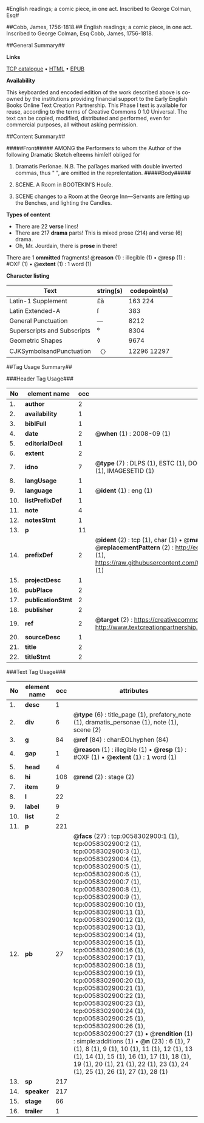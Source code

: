 #English readings; a comic piece, in one act. Inscribed to George Colman, Esq#

##Cobb, James, 1756-1818.##
English readings; a comic piece, in one act. Inscribed to George Colman, Esq
Cobb, James, 1756-1818.

##General Summary##

**Links**

[TCP catalogue](http://www.ota.ox.ac.uk/tcp/)  • 
[HTML](http://tei.it.ox.ac.uk/tcp/Texts-HTML/free/004/004801808.html)  • 
[EPUB](http://tei.it.ox.ac.uk/tcp/Texts-EPUB/free/004/004801808.epub)

**Availability**

This keyboarded and encoded edition of the
	       work described above is co-owned by the institutions
	       providing financial support to the Early English Books
	       Online Text Creation Partnership. This Phase I text is
	       available for reuse, according to the terms of Creative
	       Commons 0 1.0 Universal. The text can be copied,
	       modified, distributed and performed, even for
	       commercial purposes, all without asking permission.


##Content Summary##

#####Front#####
AMONG the Performers to whom the Author of the following Dramatic Sketch eſteems himſelf obliged for
1. Dramatis Perſonae.
N.B. The paſſages marked with double inverted commas, thus " ", are omitted in the repreſentation.
#####Body#####

1. SCENE. A Room in BOOTEKIN'S Houſe.

1. SCENE changes to a Room at the George Inn—Servants are ſetting up the Benches, and lighting the Candles.

**Types of content**

  * There are 22 **verse** lines!
  * There are 217 **drama** parts! This is mixed prose (214) and verse (6) drama.
  * Oh, Mr. Jourdain, there is **prose** in there!

There are 1 **ommitted** fragments! 
 @__reason__ (1) : illegible (1)  •  @__resp__ (1) : #OXF (1)  •  @__extent__ (1) : 1 word (1)

**Character listing**


|Text|string(s)|codepoint(s)|
|---|---|---|
|Latin-1 Supplement|£à|163 224|
|Latin Extended-A|ſ|383|
|General Punctuation|—|8212|
|Superscripts             and Subscripts|⁰|8304|
|Geometric Shapes|◊|9674|
|CJKSymbolsandPunctuation|〈〉|12296 12297|

##Tag Usage Summary##

###Header Tag Usage###

|No|element name|occ|attributes|
|---|---|---|---|
|1.|__author__|2||
|2.|__availability__|1||
|3.|__biblFull__|1||
|4.|__date__|2| @__when__ (1) : 2008-09 (1)|
|5.|__editorialDecl__|1||
|6.|__extent__|2||
|7.|__idno__|7| @__type__ (7) : DLPS (1), ESTC (1), DOCNO (1), TCP (1), GALEDOCNO (1), CONTENTSET (1), IMAGESETID (1)|
|8.|__langUsage__|1||
|9.|__language__|1| @__ident__ (1) : eng (1)|
|10.|__listPrefixDef__|1||
|11.|__note__|4||
|12.|__notesStmt__|1||
|13.|__p__|11||
|14.|__prefixDef__|2| @__ident__ (2) : tcp (1), char (1)  •  @__matchPattern__ (2) : ([0-9\-]+):([0-9IVX]+) (1), (.+) (1)  •  @__replacementPattern__ (2) : http://eebo.chadwyck.com/downloadtiff?vid=$1&page=$2 (1), https://raw.githubusercontent.com/textcreationpartnership/Texts/master/tcpchars.xml#$1 (1)|
|15.|__projectDesc__|1||
|16.|__pubPlace__|2||
|17.|__publicationStmt__|2||
|18.|__publisher__|2||
|19.|__ref__|2| @__target__ (2) : https://creativecommons.org/publicdomain/zero/1.0/ (1), http://www.textcreationpartnership.org/docs/. (1)|
|20.|__sourceDesc__|1||
|21.|__title__|2||
|22.|__titleStmt__|2||


###Text Tag Usage###

|No|element name|occ|attributes|
|---|---|---|---|
|1.|__desc__|1||
|2.|__div__|6| @__type__ (6) : title_page (1), prefatory_note (1), dramatis_personae (1), note (1), scene (2)|
|3.|__g__|84| @__ref__ (84) : char:EOLhyphen (84)|
|4.|__gap__|1| @__reason__ (1) : illegible (1)  •  @__resp__ (1) : #OXF (1)  •  @__extent__ (1) : 1 word (1)|
|5.|__head__|4||
|6.|__hi__|108| @__rend__ (2) : stage (2)|
|7.|__item__|9||
|8.|__l__|22||
|9.|__label__|9||
|10.|__list__|2||
|11.|__p__|221||
|12.|__pb__|27| @__facs__ (27) : tcp:0058302900:1 (1), tcp:0058302900:2 (1), tcp:0058302900:3 (1), tcp:0058302900:4 (1), tcp:0058302900:5 (1), tcp:0058302900:6 (1), tcp:0058302900:7 (1), tcp:0058302900:8 (1), tcp:0058302900:9 (1), tcp:0058302900:10 (1), tcp:0058302900:11 (1), tcp:0058302900:12 (1), tcp:0058302900:13 (1), tcp:0058302900:14 (1), tcp:0058302900:15 (1), tcp:0058302900:16 (1), tcp:0058302900:17 (1), tcp:0058302900:18 (1), tcp:0058302900:19 (1), tcp:0058302900:20 (1), tcp:0058302900:21 (1), tcp:0058302900:22 (1), tcp:0058302900:23 (1), tcp:0058302900:24 (1), tcp:0058302900:25 (1), tcp:0058302900:26 (1), tcp:0058302900:27 (1)  •  @__rendition__ (1) : simple:additions (1)  •  @__n__ (23) : 6 (1), 7 (1), 8 (1), 9 (1), 10 (1), 11 (1), 12 (1), 13 (1), 14 (1), 15 (1), 16 (1), 17 (1), 18 (1), 19 (1), 20 (1), 21 (1), 22 (1), 23 (1), 24 (1), 25 (1), 26 (1), 27 (1), 28 (1)|
|13.|__sp__|217||
|14.|__speaker__|217||
|15.|__stage__|66||
|16.|__trailer__|1||
